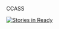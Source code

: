 CCASS

[![Stories in Ready](https://badge.waffle.io/Larbaco/CCASS.png?label=ready&title=Ready)](http://waffle.io/Larbaco/CCASS)
